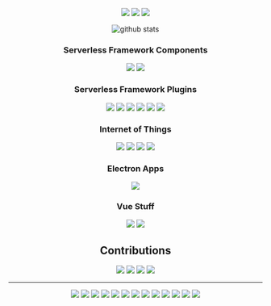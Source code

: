 <p align="center">
  <a href= "https://www.linkedin.com/in/fabio-gollinucci/"><img src="https://img.icons8.com/material/48/6A737D/linkedin.png"/></a>
  <a href= "https://twitter.com/daaru_/"><img src="https://img.icons8.com/material/48/6A737D/twitter.png"/></a>
  <a href= "https://fabio.gollinucci.me/"><img src="https://img.icons8.com/material/48/6A737D/website.png"/></a>
</p>

<p align="center">
  <img align="center" src="https://github-readme-stats.vercel.app/api/?username=daaru00&show_icons=true&title_color=40C463&hide_rank=false&hide_title=true&icon_color=6A737D" alt="github stats"/>
</p>

<h3 align="center">Serverless Framework Components</h3>

<p align="center">
  <img src="https://github-readme-stats.vercel.app/api/pin/?username=daaru00&repo=serverless-component-synthetics-canary"/>
  <img src="https://github-readme-stats.vercel.app/api/pin/?username=daaru00&repo=serverless-component-ssm-document"/>
</p>

<h3 align="center">Serverless Framework Plugins</h3>

<p align="center">
  <img src="https://github-readme-stats.vercel.app/api/pin/?username=daaru00&repo=serverless-plugin-greengrass"/>
  <img src="https://github-readme-stats.vercel.app/api/pin/?username=daaru00&repo=serverless-plugin-ssm-document"/>
  <img src="https://github-readme-stats.vercel.app/api/pin/?username=daaru00&repo=serverless-plugin-static-website"/>
  <img src="https://github-readme-stats.vercel.app/api/pin/?username=daaru00&repo=serverless-plugin-microservices"/>
  <img src="https://github-readme-stats.vercel.app/api/pin/?username=daaru00&repo=serverless-plugin-share"/>
  <img src="https://github-readme-stats.vercel.app/api/pin/?username=daaru00&repo=serverless-plugin-dynamodb"/>
</p>

<h3 align="center">Internet of Things</h3>

<p align="center">
  <img src="https://github-readme-stats.vercel.app/api/pin/?username=daaru00&repo=mi-home-extended"/>
  <img src="https://github-readme-stats.vercel.app/api/pin/?username=daaru00&repo=aws-iot-backend"/>
  <img src="https://github-readme-stats.vercel.app/api/pin/?username=daaru00&repo=aws-iot-example"/>
  <img src="https://github-readme-stats.vercel.app/api/pin/?username=daaru00&repo=eliot"/>
</p>

<h3 align="center">Electron Apps</h3>

<p align="center">
  <img src="https://github-readme-stats.vercel.app/api/pin/?username=bitbull-team&repo=tracker&show_owner=true"/>
</p>

<h3 align="center">Vue Stuff</h2>

<p align="center">
  <img src="https://github-readme-stats.vercel.app/api/pin/?username=daaru00&repo=grunt-swagger-vue"/>
  <img src="https://github-readme-stats.vercel.app/api/pin/?username=daaru00&repo=gridsome-plugin-i18n"/>
</p>

<h2 align="center">Contributions</h2>

<p align="center">
  <img src="https://github-readme-stats.vercel.app/api/pin/?username=serverless&repo=components&show_owner=true"/>
  <img src="https://github-readme-stats.vercel.app/api/pin/?username=serverless&repo=serverless&show_owner=true"/>
  <img src="https://github-readme-stats.vercel.app/api/pin/?username=docker&repo=kitematic&show_owner=true"/>
  <img src="https://github-readme-stats.vercel.app/api/pin/?username=serverless-operations&repo=serverless-step-functions&show_owner=true"/>
</p>

<hr>

<p align="center">
  <img src="https://img.shields.io/badge/Ask%20me-Everything-1abc9c" />
  <img src="https://img.shields.io/badge/OS-Linux%20Mint-87CF3E" />
  <img src="https://badges.frapsoft.com/os/v1/open-source.png?v=10" />
  <img src="https://img.shields.io/badge/Languages-JavaScript%20%7C%20PHP%20%7C%20GO-E9D44D" />
  <img src="https://img.shields.io/badge/Drinks-Coffee-D09D70" />
  <img src="https://img.shields.io/badge/Cloud%20Provider-AWS-EC912D" />
  <img src="https://img.shields.io/badge/Make-Someone%20smile-389AD5" />
  <img src="https://img.shields.io/badge/Frontend-Vue%20%7C%20Nuxt%20%7C%20Gridsome-3FB27F" />
  <img src="https://img.shields.io/badge/Serverless-Lambda-EE8133" />
  <img src="https://img.shields.io/badge/Badge-Shields.io-000000" />
  <img src="https://img.shields.io/badge/Say-Thanks-F7BED3" />
  <img src="https://img.shields.io/badge/IaaC-Serverless%20Framework%20%7C%20SAM-F6544E" />
  <img src="https://img.shields.io/badge/Test-Mocha%20%7C%20Chai-8D6748" />
</p>
